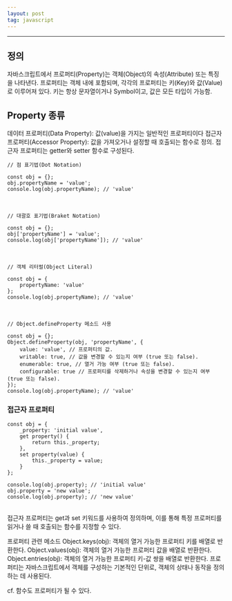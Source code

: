 ```yaml
---
layout: post
tag: javascript
---
```

***

## 정의

자바스크립트에서 프로퍼티(Property)는 객체(Object)의 속성(Attribute) 또는 특징을 나타낸다.
프로퍼티는 객체 내에 포함되며, 각각의 프로퍼티는 키(Key)와 값(Value)로 이루어져 있다. 
키는 항상 문자열이거나 Symbol이고, 값은 모든 타입이 가능함.

## Property 종류

데이터 프로퍼티(Data Property): 값(value)을 가지는 일반적인 프로퍼티이다
접근자 프로퍼티(Accessor Property): 값을 가져오거나 설정할 때 호출되는 함수로 정의. 접근자 프로퍼티는 getter와 setter 함수로 구성된다.

```
// 점 표기법(Dot Notation)

const obj = {};
obj.propertyName = 'value';
console.log(obj.propertyName); // 'value'
```
<br>

```
// 대괄호 표기법(Braket Notation)

const obj = {};
obj['propertyName'] = 'value';
console.log(obj['propertyName']); // 'value'
```
<br>

```
// 객체 리터럴(Object Literal)

const obj = {
    propertyName: 'value'
};
console.log(obj.propertyName); // 'value'
```
<br>

```
// Object.defineProperty 메소드 사용

const obj = {};
Object.defineProperty(obj, 'propertyName', {
    value: 'value', // 프로퍼티의 값.
    writable: true, // 값을 변경할 수 있는지 여부 (true 또는 false).
    enumerable: true, // 열거 가능 여부 (true 또는 false).
    configurable: true // 프로퍼티를 삭제하거나 속성을 변경할 수 있는지 여부 (true 또는 false).
});
console.log(obj.propertyName); // 'value'
```

### 접근자 프로퍼티

```
const obj = {
    _property: 'initial value',
    get property() {
        return this._property;
    },
    set property(value) {
        this._property = value;
    }
};

console.log(obj.property); // 'initial value'
obj.property = 'new value';
console.log(obj.property); // 'new value'
```
<br>
접근자 프로퍼티는 get과 set 키워드를 사용하여 정의하며, 이를 통해 특정 프로퍼티를 읽거나 쓸 때 호출되는 함수를 지정할 수 있다.

프로퍼티 관련 메소드
Object.keys(obj): 객체의 열거 가능한 프로퍼티 키를 배열로 반환한다.
Object.values(obj): 객체의 열거 가능한 프로퍼티 값을 배열로 반환한다.
Object.entries(obj): 객체의 열거 가능한 프로퍼티 키-값 쌍을 배열로 반환한다.
프로퍼티는 자바스크립트에서 객체를 구성하는 기본적인 단위로, 객체의 상태나 동작을 정의하는 데 사용된다.


cf. 함수도 프로퍼티가 될 수 있다.